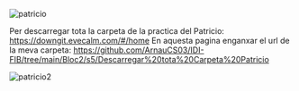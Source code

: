![patricio](https://user-images.githubusercontent.com/95536223/228292817-a9ce2404-2e29-4831-8173-78c2469d0947.png)

Per descarregar tota la carpeta de la practica del Patricio: https://downgit.evecalm.com/#/home
En aquesta pagina enganxar el url de la meva carpeta:  https://github.com/ArnauCS03/IDI-FIB/tree/main/Bloc2/s5/Descarregar%20tota%20Carpeta%20Patricio




![patricio2](https://user-images.githubusercontent.com/95536223/228292834-e198887a-ea14-4cf6-bd1a-f6d40b3d057b.jpg)


